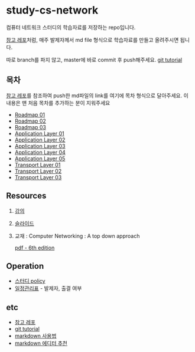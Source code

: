 # study-cs-network

컴퓨터 네트워크 스터디의 학습자료를 저장하는 repo입니다.

[참고 레포](https://github.com/Yooii-Studios/Clean-Code)처럼, 매주 발제자께서 md file 형식으로 학습자료를 만들고 올려주시면 됩니다.

따로 branch를 파지 않고, master에 바로 commit 후 push해주세요. [git tutorial](https://backlog.com/git-tutorial/kr/intro/intro1_1.html)



## 목차

[참고 레포](https://github.com/Yooii-Studios/Clean-Code)를 참조하여 push한 md파일의 link를 여기에 목차 형식으로 달아주세요. 이 내용은 맨 처음 목차를 추가하는 분이 지워주세요

- [Roadmap 01](./Chapter1/1-1_Roadmap_01.md)
- [Roadmap 02](./Chapter1/1-1_Roadmap_02.md)
- [Roadmap 03](./Chapter1/1-1_Roadmap_03.md)
- [Application Layer 01](./Chapter2/2-1_Application_Layer_01.md)
- [Application Layer 02](./Chapter2/2-1_Application_Layer_02.md)
- [Application Layer 03](./Chapter2/2-1_Application_Layer_03.md)
- [Application Layer 04](./Chapter2/2-1_Application_Layer_04.md)
- [Application Layer 05](./Chapter2/2-1_Application_Layer_05.md)
- [Transport Layer 01](./Chapter3/3-1_Transport_Layer_01.md)
- [Transport Layer 02](./Chapter3/3-1_Transport_Layer_02.md)
- [Transport Layer 03](./Chapter3/3-1_Transport_Layer_03.md)




## Resources

1. [강의](http://www.kocw.net/home/cview.do?mty=p&kemId=1046412)

2. [슬라이드](http://www-net.cs.umass.edu/kurose-ross-ppt-6e/)

3. 교재 : Computer Networking : A top down approach

    [pdf - 6th edition](https://eclass.teicrete.gr/modules/document/file.php/TP326/%CE%98%CE%B5%CF%89%CF%81%CE%AF%CE%B1%20(Lectures)/Computer_Networking_A_Top-Down_Approach.pdf)



## Operation

- [스터디 policy](https://docs.google.com/document/d/1dndHFO7cEGfFdhhHovLJYXQWi9qIgEYrWa7FduIEpF4/edit)
- [일정관리표](https://docs.google.com/spreadsheets/d/1pTcqvTUW-JDPCo6HB6HO1lxCK9obLYUJWXK7HovGyQY/edit#gid=0) - 발제자, 출결 여부



## etc

- [참고 레포](https://github.com/Yooii-Studios/Clean-Code)
- [git tutorial](https://backlog.com/git-tutorial/kr/intro/intro1_1.html)
- [markdown 사용법](https://gist.github.com/ihoneymon/652be052a0727ad59601)
- [markdown 에디터 추천](https://futurecreator.github.io/2018/07/20/what-are-the-best-markdown-editor/)

